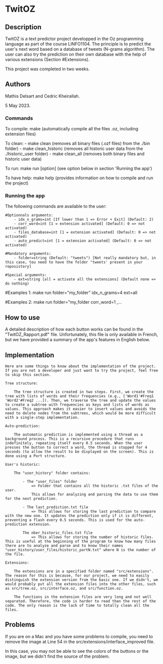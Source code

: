 # TwitOZ

## Description

TwitOZ is a text predictor project developped in the Oz programming language as part of the course LINFO1104.
The principle is to predict the user's next word based on a database of tweets (N-grams algorithm).
The user can also try the prediction on their own database with the help of various extensions (Section #Extensions).

This project was completed in two weeks.

## Authors

Mathis Delsart and Cedric Kheirallah.

5 May 2023.

### Commands

To compile:
    make (automatically compile all the files .oz, including extension files)

To clean:
    - make clean (removes all binary files (.ozf files) from the ./bin folder)
    - make clean_historic (removes all historic user data from the ./historic_user folder)
    - make clean_all (removes both binary files and historic user data)

To run:
    make run [option] (see option below in section 'Running the app')

To have help:
    make help (provides information on how to compile and run the project)

### Running the app

The following commands are available to the user:

    #Optionnals arguments:
        - idx_n_grams=int [If lower than 1 => Error + Exit] (Default: 2)
        - corr_word=int [1 = extension activated] (Default: 0 => not activated)
        - files_database=int [1 = extension activated] (Default: 0 => not activated)
        - auto_predict=int [1 = extension activated] (Default: 0 => not activated)
    
    #Mandatory arguments:
        - folder=string (Default: "tweets") [Not really mandatory but, in this case, tou need to have the folder "tweets' present in your reposistory]

    #Special arguments:
        - ext=string [all = activate all the extensions] (Default none => do nothing)

#Examples 1:
    make run folder="my_folder" idx_n_grams=4 ext=all
    
#Examples 2:
    make run folder="my_folder corr_word=1
,...

## How to use

A detailed description of how each button works can be found in the "TwitOZ_Rapport.pdf" file.
Unfortunately, this file is only available in French, but we have provided a summary of the app's features in English below.

## Implementation

    Here are some things to know about the implementation of the project.
    If you are not a developer and just want to try the project, feel free to skip this section.

    Tree structure:

        The tree structure is created in two steps. First, we create the tree with lists of words and their frequencies (e.g., ['Word1'#Freq1 'Word2'#Freq2 ...]). Then, we traverse the tree and update the values to create a subtree with frequencies as keys and lists of words as values. This approach makes it easier to insert values and avoids the need to delete nodes from the subtrees, which would be more difficult with a single-step implementation.

    Auto-prediction:

        The automatic prediction is implemented using a thread as a background process. This is a recursive procedure that runs indefinitely, repeating itself every 0.5 seconds. When the user presses the button to correct a word, the thread is stopped for 4 seconds (to allow the result to be displayed on the screen). This is done using a Port structure.

    User's historic:

        The "user_history" folder contains:

            - The "user_files" folder
                => Folder that contains all the historic .txt files of the user.
                This allows for analyzing and parsing the data to use them for the next prediction.

            - The last_prediction.txt file
                => This allows for storing the last prediction to compare with the new one. It updates the prediction only if it is different, preventing a flash every 0.5 seconds. This is used for the auto-prediction extension.

            The nber_historic_files.txt file
                => This allows for storing the number of historic files. This is useful at the beginning of the program to know how many files there are to analyze and parse and to know their names "user_history/user_files/historic_partN.txt" where N is the number of the file.
    
    Extensions:

        The extensions are in a specified folder named "src/extensions". The reason for this is because, for our project, we need to easily distinguish the extension version from the basic one. If we didn't, we would probably put all the extension files into the other files, such as src/tree.oz, src/interface.oz, and src/function.oz.

        The functions in the extension files are very long and not well separated. Therefore, the code is harder to read than the rest of the code. The only reason is the lack of time to totally clean all the files.


## Problems

If you are on a Mac and you have some problems to compile, you need to remove the image at Line 54 in the src/extensions/interface_improved file.

In this case, you may not be able to see the colors of the buttons or the image, but we didn't find the source of the problem.